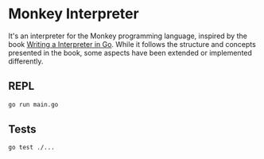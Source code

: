 # Monkey Interpreter

It's an interpreter for the Monkey programming language, inspired by the book [Writing a Interpreter in Go](https://interpreterbook.com/).
While it follows the structure and concepts presented in the book, some aspects have been extended or implemented differently.

## REPL
```sh
go run main.go
```

## Tests
```sh
go test ./...
```

